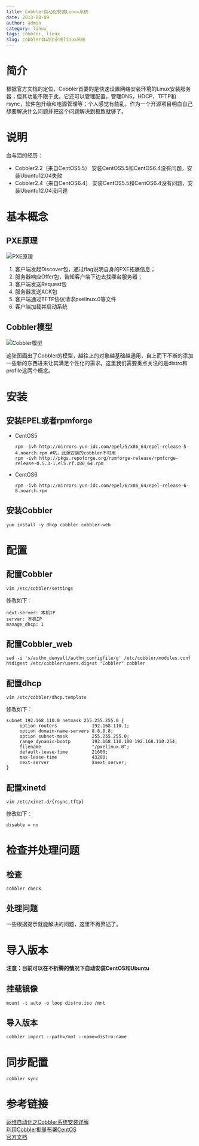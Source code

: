 ```yaml
---
title: Cobbler自动化安装Linux系统
date: 2013-08-09
author: admin
category: linux
tags: cobbler, linux
slug: cobbler自动化安装linux系统
---
```


简介
====

根据官方文档的定位，Cobbler首要的是快速设置网络安装环境的Linux安装服务器；但其功能不限于此，它还可以管理配置，管理DNS，HDCP，TFTP和rsync，软件包升级和电源管理等；个人感觉有些乱，作为一个开源项目明白自己想要解决什么问题并把这个问题解决到极致就够了。

说明
====

血与泪的经历：

-   Cobbler2.2（来自CentOS5.5）
    安装CentOS5.5和CentOS6.4没有问题，安装Ubuntu12.04失败
-   Cobbler2.4（来自CentOS6.4）
    安装CentOS5.5和CentOS6.4没有问题，安装Ubuntu12.04没问题

基本概念
========

PXE原理
-------

![PXE原理](/wp-content/uploads/2013/08/pxe-flow.png)

1.  客户端发起Discover包，通过flag说明自身的PXE拓展信息；
2.  服务器响应Offer包，告知客户端下边去找哪台服务器；
3.  客户端发送Request包
4.  服务器发送ACK包
5.  客户端通过TFTP协议请求pxelinux.0等文件
6.  客户端加载并启动系统

Cobbler模型
-----------

![Cobbler模型](/wp-content/uploads/2013/08/how-we-do.png)

这张图画出了Cobbler的模型，越往上的对象越基础越通用，自上而下不断的添加一些新的东西进来让其满足个性化的需求。这里我们需要重点关注的是distro和profile这两个概念。

安装
====

安装EPEL或者rpmforge
--------------------

-   CentOS5

        rpm -ivh http://mirrors.yun-idc.com/epel/5/x86_64/epel-release-5-4.noarch.rpm #坑，此源安装的cobbler不可用
        rpm -ivh http://pkgs.repoforge.org/rpmforge-release/rpmforge-release-0.5.3-1.el5.rf.x86_64.rpm

-   CentOS6

        rpm -ivh http://mirrors.yun-idc.com/epel/6/x86_64/epel-release-6-8.noarch.rpm

安装Cobbler
-----------

    yum install -y dhcp cobbler cobbler-web

配置
====

配置Cobbler
-----------

    vim /etc/cobbler/settings

修改如下：

    next-server: 本机IP
    server: 本机IP
    manage_dhcp: 1

配置Cobbler\_web
----------------

    sed -i 's/authn_denyall/authn_configfile/g' /etc/cobbler/modules.conf
    htdigest /etc/cobbler/users.digest "Cobbler" cobbler

配置dhcp
--------

    vim /etc/cobbler/dhcp.template

修改如下：

    subnet 192.168.110.0 netmask 255.255.255.0 {
         option routers             192.168.110.1;
         option domain-name-servers 8.8.8.8;
         option subnet-mask         255.255.255.0;
         range dynamic-bootp        192.168.110.100 192.168.110.254;
         filename                   "/pxelinux.0";
         default-lease-time         21600;
         max-lease-time             43200;
         next-server                $next_server;
    }

配置xinetd
----------

    vim /etc/xinet.d/{rsync,tftp}

修改如下：

    disable = no

检查并处理问题
==============

检查
----

    cobbler check

处理问题
--------

一些根据提示就能解决的问题，这里不再赘述了。

导入版本
========

**注意：目前可以在不折腾的情况下自动安装CentOS和Ubuntu**

挂载镜像
--------

    mount -t auto -o loop distro.iso /mnt

导入版本
--------

    cobbler import --path=/mnt --name=distro-name

同步配置
========

    cobbler sync

参考链接
========

[运维自动化之Cobbler系统安装详解](http://os.51cto.com/art/201109/288604.htm)  
[利用Cobbler批量布署CentOS](http://kerry.blog.51cto.com/172631/648430)  
[官方文档](http://www.cobblerd.org/manuals/2.4.0/)
